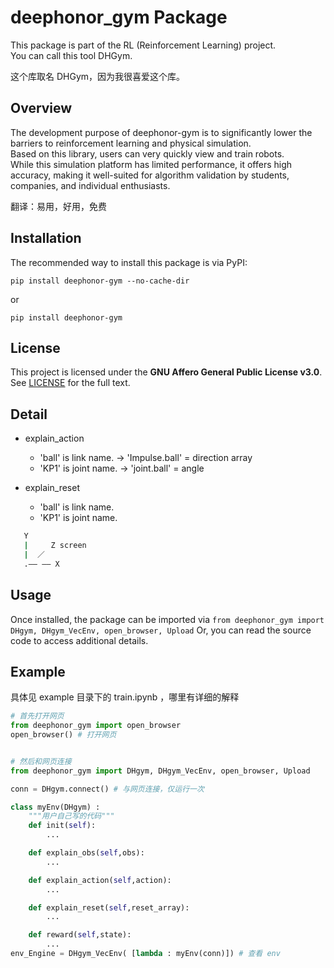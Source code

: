 # deephonor_gym Package

This package is part of the RL (Reinforcement Learning) project.  
You can call this tool DHGym.

这个库取名 DHGym，因为我很喜爱这个库。

## Overview

The development purpose of deephonor-gym is to significantly lower the barriers to reinforcement learning and physical simulation.   
Based on this library, users can very quickly view and train robots.  
While this simulation platform has limited performance, it offers high accuracy, making it well-suited for algorithm validation by students, companies, and individual enthusiasts.

翻译：易用，好用，免费

## Installation

The recommended way to install this package is via PyPI:

`pip install deephonor-gym --no-cache-dir`

or

`pip install deephonor-gym`

## License

This project is licensed under the **GNU Affero General Public License v3.0**.  
See [LICENSE](LICENSE) for the full text.

## Detail
- explain_action
    - 'ball' is link name. -> 'Impulse.ball' = direction array
    - 'KP1' is joint name. -> 'joint.ball' = angle

- explain_reset
    - 'ball' is link name.
    - 'KP1' is joint name.

```bash
   Y 
   |     Z screen 
   |  ／
   .—— —— X
``` 

## Usage

Once installed, the package can be imported via `from deephonor_gym import DHgym, DHgym_VecEnv, open_browser, Upload`
Or, you can read the source code to access additional details.

## Example

具体见 example 目录下的 train.ipynb ，哪里有详细的解释

```python
# 首先打开网页
from deephonor_gym import open_browser
open_browser() # 打开网页


# 然后和网页连接
from deephonor_gym import DHgym, DHgym_VecEnv, open_browser, Upload

conn = DHgym.connect() # 与网页连接，仅运行一次

class myEnv(DHgym) :
    """用户自己写的代码"""
    def init(self):
        ...

    def explain_obs(self,obs):
        ...

    def explain_action(self,action):
        ...

    def explain_reset(self,reset_array):
        ...

    def reward(self,state):
        ...
env_Engine = DHgym_VecEnv( [lambda : myEnv(conn)]) # 查看 env

```

